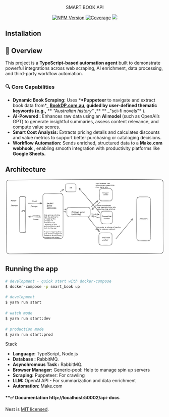 <p align="center">SMART BOOK API</p>
    <p align="center">
<a href="https://www.npmjs.com/~nestjscore" target="_blank"><img src="https://img.shields.io/npm/v/@nestjs/core.svg" alt="NPM Version" /></a>
<a href="https://coveralls.io/github/nestjs/nest?branch=master" target="_blank"><img src="https://coveralls.io/repos/github/nestjs/nest/badge.svg?branch=master#9" alt="Coverage" /></a>
  <a href="https://twitter.com/nestframework" target="_blank"><img src="https://img.shields.io/twitter/follow/nestframework.svg?style=social&label=Follow"></a>
</p>

## Installation

## 📖 Overview

This project is a **TypeScript-based automation agent** built to demonstrate powerful integrations across web scraping, AI enrichment, data processing, and third-party workflow automation.

### 🔍 Core Capabilities

- **Dynamic Book Scraping:** Uses \***\*Puppeteer** to navigate and extract book data from\*_ **[BookDP.com.au](https://bookdp.com.au/), guided by user-defined thematic keywords (e.g.,** \*\* _"Australian history"_ ,\*\* \*\* _"sci-fi novels"\* ).
- **AI-Powered :** Enhances raw data using an **AI model** (such as OpenAI’s GPT) to generate insightful summaries, assess content relevance, and compute value scores.
- **Smart Cost Analysis:** Extracts pricing details and calculates discounts and value metrics to support better purchasing or cataloging decisions.
- **Workflow Automation:** Sends enriched, structured data to a **Make.com webhook** , enabling smooth integration with productivity platforms like **Google Sheets.**

## **Architecture**

<p align="center">
  <img src="./architecture.png" alt="Architecture Diagram" width="600"/>
</p>

## Running the app

```bash
# development - quick start with docker-compose
$ docker-compose -p smart_book up

# development
$ yarn run start

# watch mode
$ yarn run start:dev

# production mode
$ yarn run start:prod
```

Stack

- **Language:** TypeScript, Node.js
- **Database :** RabbitMQ.
- **Asynchromous Task :** RabbitMQ.
- **Browser Manager:** Generic-pool: Help to manage spin up servers
- **Scraping:** Puppeteer: For crawling
- **LLM:** OpenAI API - For summarization and data enrichment
- **Automation:** Make.com

#### \*\*✅ Documentation http://localhost:50002/api-docs

Nest is [MIT licensed](LICENSE).
